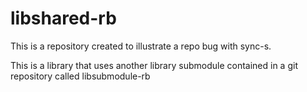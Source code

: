 # libshared-rb
This is a repository created to illustrate a repo bug with sync-s.

This is a library that uses another library submodule contained in a git repository called libsubmodule-rb
